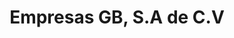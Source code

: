 ---
title: "Empresas GB, S.A de C.V"
url: /lerma-de-villada-mex/empresas-gb-s-a-de-c-v/
shop: grandes almacenes
---